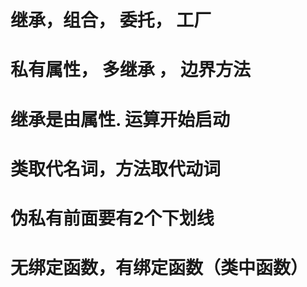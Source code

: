 # 继承，组合， 委托， 工厂
# 私有属性， 多继承 ， 边界方法

# 继承是由属性. 运算开始启动

# 类取代名词，方法取代动词

# 伪私有前面要有2个下划线

# 无绑定函数，有绑定函数（类中函数）